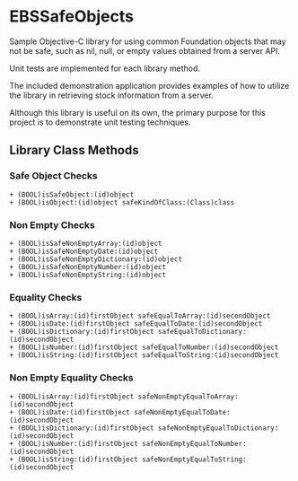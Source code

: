 # EBSSafeObjects
Sample Objective-C library for using common Foundation objects that may not be safe, such as nil, null, or empty values obtained from a server API.

Unit tests are implemented for each library method.

The included demonstration application provides examples of how to utilize the library in retrieving stock information from a server.

Although this library is useful on its own, the primary purpose for this project is to demonstrate unit testing techniques.

## Library Class Methods
### Safe Object Checks
```
+ (BOOL)isSafeObject:(id)object
+ (BOOL)isObject:(id)object safeKindOfClass:(Class)class
```
### Non Empty Checks
```
+ (BOOL)isSafeNonEmptyArray:(id)object
+ (BOOL)isSafeNonEmptyDate:(id)object
+ (BOOL)isSafeNonEmptyDictionary:(id)object
+ (BOOL)isSafeNonEmptyNumber:(id)object
+ (BOOL)isSafeNonEmptyString:(id)object
```
### Equality Checks
```
+ (BOOL)isArray:(id)firstObject safeEqualToArray:(id)secondObject
+ (BOOL)isDate:(id)firstObject safeEqualToDate:(id)secondObject
+ (BOOL)isDictionary:(id)firstObject safeEqualToDictionary:(id)secondObject
+ (BOOL)isNumber:(id)firstObject safeEqualToNumber:(id)secondObject
+ (BOOL)isString:(id)firstObject safeEqualToString:(id)secondObject
```
### Non Empty Equality Checks
```
+ (BOOL)isArray:(id)firstObject safeNonEmptyEqualToArray:(id)secondObject
+ (BOOL)isDate:(id)firstObject safeNonEmptyEqualToDate:(id)secondObject
+ (BOOL)isDictionary:(id)firstObject safeNonEmptyEqualToDictionary:(id)secondObject
+ (BOOL)isNumber:(id)firstObject safeNonEmptyEqualToNumber:(id)secondObject
+ (BOOL)isString:(id)firstObject safeNonEmptyEqualToString:(id)secondObject
```
